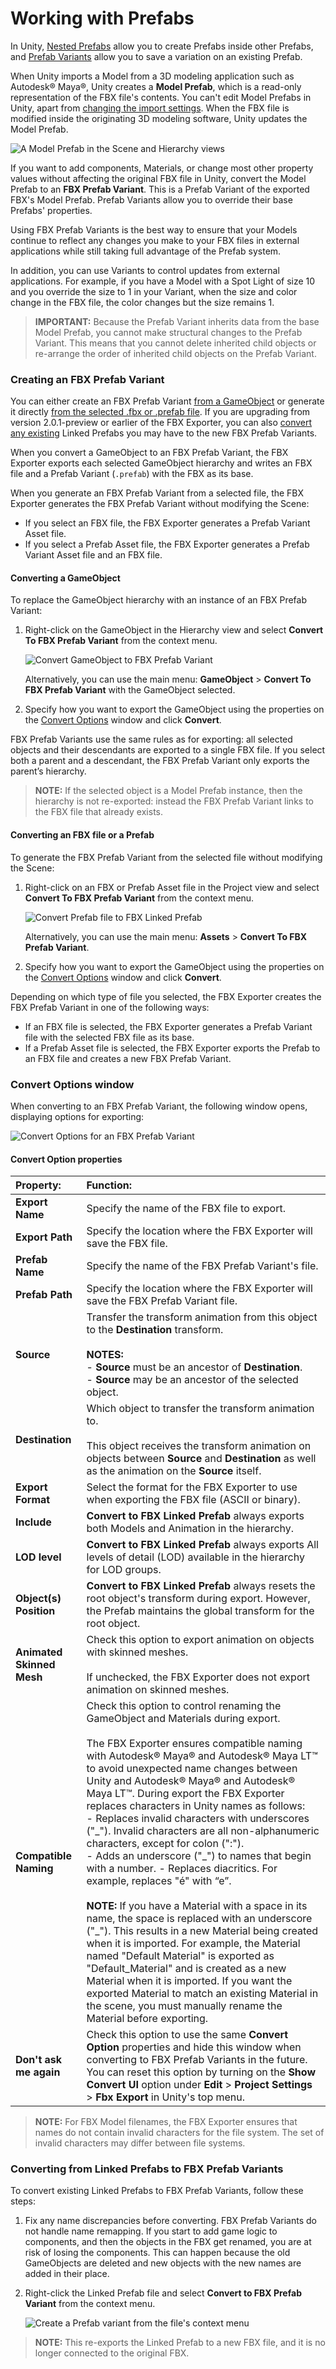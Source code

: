 # Working with Prefabs

In Unity, [Nested Prefabs](https://docs.unity3d.com/Documentation/Manual/NestedPrefabs.html) allow you to create Prefabs inside other Prefabs, and [Prefab Variants](https://docs.unity3d.com/Documentation/Manual/PrefabVariants.html) allow you to save a variation on an existing Prefab. 

When Unity imports a Model from a 3D modeling application such as Autodesk® Maya®, Unity creates a **Model Prefab**, which is a read-only representation of the FBX file's contents. You can't edit Model Prefabs in Unity, apart from [changing the import settings](https://docs.unity3d.com/2018.3/Documentation/Manual/class-FBXImporter.html). When the FBX file is modified inside the originating 3D modeling software, Unity updates the Model Prefab. 

![A Model Prefab in the Scene and Hierarchy views](images/FBXExporter_ModelPrefab.png)

If you want to add components, Materials, or change most other property values without affecting the original FBX file in Unity, convert the Model Prefab to an **FBX Prefab Variant**. This is a Prefab Variant of the exported FBX's Model Prefab. Prefab Variants allow you to override their base Prefabs' properties.

Using FBX Prefab Variants is the best way to ensure that your Models continue to reflect any changes you make to your FBX files in external applications while still taking full advantage of the Prefab system.

In addition, you can use Variants to control updates from external applications. For example, if you have a Model with a Spot Light of size 10 and you override the size to 1 in your Variant, when the size and color change in the FBX file, the color changes but the size remains 1.

> **IMPORTANT:** Because the Prefab Variant inherits data from the base Model Prefab, you cannot make structural changes to the Prefab Variant. This means that you cannot delete inherited child objects or re-arrange the order of inherited child objects on the Prefab Variant. 

### Creating an FBX Prefab Variant

You can either create an FBX Prefab Variant [from a GameObject](#fromGameObject) or generate it directly [from the selected .fbx or .prefab file](#fromFBXorAssetFile). If you are upgrading from version 2.0.1-preview or earlier of the FBX Exporter, you can also [convert any existing](#conversion) Linked Prefabs you may have to the new FBX Prefab Variants.

When you convert a GameObject to an FBX Prefab Variant, the FBX Exporter exports each selected GameObject hierarchy and writes an FBX file and a Prefab Variant (`.prefab`) with the FBX as its base. 

When you generate an FBX Prefab Variant from a selected file, the FBX Exporter generates the FBX Prefab Variant without modifying the Scene: 

* If you select an FBX file, the FBX Exporter generates a Prefab Variant Asset file. 
* If you select a Prefab Asset file, the FBX Exporter generates a Prefab Variant Asset file and an FBX file.



<a name="fromGameObject"></a>
#### Converting a GameObject

To replace the GameObject hierarchy with an instance of an FBX Prefab Variant: 

1. Right-click on the GameObject in the Hierarchy view and select __Convert To FBX Prefab Variant__ from the context menu.

	![Convert GameObject to FBX Prefab Variant](images/FBXExporter_FBXLinkedPrefab-GameObject.png)

	Alternatively, you can use the main menu: __GameObject__ > __Convert To FBX Prefab Variant__ with the GameObject selected.

2. Specify how you want to export the GameObject using the properties on the [Convert Options](#ConvertOptions) window and click **Convert**.

FBX Prefab Variants use the same rules as for exporting: all selected objects and their descendants are exported to a single FBX file. If you select both a parent and a descendant, the FBX Prefab Variant only exports the parent’s hierarchy.

> **NOTE:** If the selected object is a Model Prefab instance, then the hierarchy is not re-exported: instead the FBX Prefab Variant links to the FBX file that already exists.

<a name="fromFBXorAssetFile"></a>
#### Converting an FBX file or a Prefab

To generate the FBX Prefab Variant from the selected file without modifying the Scene:

1. Right-click on an FBX or Prefab Asset file in the Project view and select __Convert To FBX Prefab Variant__ from the context menu.

	![Convert Prefab file to FBX Linked Prefab](images/FBXExporter_FBXLinkedPrefab-Asset.png)

	Alternatively, you can use the main menu: __Assets__ > __Convert To FBX Prefab Variant__.

2. Specify how you want to export the GameObject using the properties on the [Convert Options](#ConvertOptions) window and click **Convert**.

Depending on which type of file you selected, the FBX Exporter creates the FBX Prefab Variant in one of the following ways:

* If an FBX file is selected, the FBX Exporter generates a Prefab Variant file with the selected FBX file as its base.
* If a Prefab Asset file is selected, the FBX Exporter exports the Prefab to an FBX file and creates a new FBX Prefab Variant.

<a name="ConvertOptions"></a>
### Convert Options window

When converting to an FBX Prefab Variant, the following window opens, displaying options for exporting:

![Convert Options for an FBX Prefab Variant](images/FBXExporter_ConvertOptionsWindow.png)

#### Convert Option properties

| Property:                 | Function:                                                    |
| :------------------------ | :----------------------------------------------------------- |
| __Export Name__           | Specify the name of the FBX file to export.                  |
| __Export Path__           | Specify the location where the FBX Exporter will save the FBX file. |
| __Prefab Name__           | Specify the name of the FBX Prefab Variant's file.            |
| __Prefab Path__           | Specify the location where the FBX Exporter will save the FBX Prefab Variant file. |
| __Source__                | Transfer the transform animation from this object to the __Destination__ transform.<br/><br/>**NOTES:**<br/> - __Source__ must be an ancestor of __Destination__.<br/> - __Source__ may be an ancestor of the selected object. |
| __Destination__           | Which object to transfer the transform animation to.<br/><br/>This object receives the transform animation on objects between __Source__ and __Destination__ as well as the animation on the __Source__ itself. |
| __Export Format__         | Select the format for the FBX Exporter to use when exporting the FBX file (ASCII or binary). |
| __Include__               | __Convert to FBX Linked Prefab__ always exports both Models and Animation in the hierarchy. |
| __LOD level__             | __Convert to FBX Linked Prefab__ always exports All levels of detail (LOD) available in the hierarchy for LOD groups. |
| __Object(s) Position__    | __Convert to FBX Linked Prefab__ always resets the root object's transform during export. However, the Prefab maintains the global transform for the root object. |
| __Animated Skinned Mesh__ | Check this option to export animation on objects with skinned meshes.<br/><br/>If unchecked, the FBX Exporter does not export animation on skinned meshes. |
| __Compatible Naming__     | Check this option to control renaming the GameObject and Materials during export. <br/><br/>The FBX Exporter ensures compatible naming with Autodesk® Maya® and Autodesk® Maya LT™ to avoid unexpected name changes between Unity and Autodesk® Maya® and Autodesk® Maya LT™. During export the FBX Exporter replaces characters in Unity names as follows:<br/> - Replaces invalid characters with underscores ("\_"). Invalid characters are all non-alphanumeric characters, except for colon (":").<br/> - Adds an underscore ("\_") to names that begin with a number. - Replaces diacritics. For example, replaces "é" with “e”.<br/><br/>**NOTE:** If you have a Material with a space in its name, the space is replaced with an underscore ("_"). This results in a new Material being created when it is imported. For example, the Material named "Default Material" is exported as "Default_Material" and is created as a new Material when it is imported. If you want the exported Material to match an existing Material in the scene, you must manually rename the Material before exporting. |
| __Don't ask me again__    | Check this option to use the same **Convert Option** properties and hide this window when converting to FBX Prefab Variants in the future. You can reset this option by turning on the **Show Convert UI** option under **Edit** > **Project Settings** > **Fbx Export** in Unity's top menu. |

> **NOTE:** For FBX Model filenames, the FBX Exporter ensures that names do not contain invalid characters for the file system. The set of invalid characters may differ between file systems.



<a name="conversion"></a>
### Converting from Linked Prefabs to FBX Prefab Variants

To convert existing Linked Prefabs to FBX Prefab Variants, follow these steps:

1. Fix any name discrepancies before converting. FBX Prefab Variants do not handle name remapping. If you start to add game logic to components, and then the objects in the FBX get renamed, you are at risk of losing the components. This can happen because the old GameObjects are deleted and new objects with the new names are added in their place.

2. Right-click the Linked Prefab file and select **Convert to FBX Prefab Variant** from the context menu.

	![Create a Prefab variant from the file's context menu](images/FBXExporter_FBXLinkedPrefab-Asset.png)

> **NOTE:** This re-exports the Linked Prefab to a new FBX file, and it is no longer connected to the original FBX.
